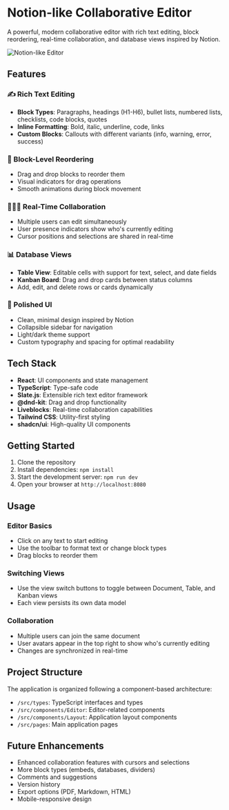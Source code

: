 
# Notion-like Collaborative Editor

A powerful, modern collaborative editor with rich text editing, block reordering, real-time collaboration, and database views inspired by Notion.

![Notion-like Editor](https://imgur.com/a/pzDdnLR)

## Features

### ✍️ Rich Text Editing
- **Block Types**: Paragraphs, headings (H1-H6), bullet lists, numbered lists, checklists, code blocks, quotes
- **Inline Formatting**: Bold, italic, underline, code, links
- **Custom Blocks**: Callouts with different variants (info, warning, error, success)

### 🧱 Block-Level Reordering
- Drag and drop blocks to reorder them
- Visual indicators for drag operations
- Smooth animations during block movement

### 🧑‍🤝‍🧑 Real-Time Collaboration
- Multiple users can edit simultaneously
- User presence indicators show who's currently editing
- Cursor positions and selections are shared in real-time

### 📊 Database Views
- **Table View**: Editable cells with support for text, select, and date fields
- **Kanban Board**: Drag and drop cards between status columns
- Add, edit, and delete rows or cards dynamically

### 💅 Polished UI
- Clean, minimal design inspired by Notion
- Collapsible sidebar for navigation
- Light/dark theme support
- Custom typography and spacing for optimal readability

## Tech Stack

- **React**: UI components and state management
- **TypeScript**: Type-safe code
- **Slate.js**: Extensible rich text editor framework
- **@dnd-kit**: Drag and drop functionality
- **Liveblocks**: Real-time collaboration capabilities
- **Tailwind CSS**: Utility-first styling
- **shadcn/ui**: High-quality UI components

## Getting Started

1. Clone the repository
2. Install dependencies: `npm install`
3. Start the development server: `npm run dev`
4. Open your browser at `http://localhost:8080`

## Usage

### Editor Basics
- Click on any text to start editing
- Use the toolbar to format text or change block types
- Drag blocks to reorder them

### Switching Views
- Use the view switch buttons to toggle between Document, Table, and Kanban views
- Each view persists its own data model

### Collaboration
- Multiple users can join the same document
- User avatars appear in the top right to show who's currently editing
- Changes are synchronized in real-time

## Project Structure

The application is organized following a component-based architecture:

- `/src/types`: TypeScript interfaces and types
- `/src/components/Editor`: Editor-related components
- `/src/components/Layout`: Application layout components
- `/src/pages`: Main application pages

## Future Enhancements

- Enhanced collaboration features with cursors and selections
- More block types (embeds, databases, dividers)
- Comments and suggestions
- Version history
- Export options (PDF, Markdown, HTML)
- Mobile-responsive design
